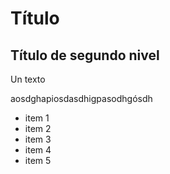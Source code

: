 # Título

## Título de segundo nivel

Un texto

aosdghapiosdasdhigpasodhgósdh

- item 1
- item 2
- item 3
- item 4 
- item 5
